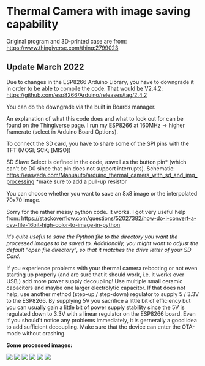 # Thermal Camera with image saving capability
Original program and 3D-printed case are from: https://www.thingiverse.com/thing:2799023

## Update March 2022
Due to changes in the ESP8266 Arduino Library, you have to downgrade it in order to be able to compile the code.
That would be V2.4.2: https://github.com/esp8266/Arduino/releases/tag/2.4.2

You can do the downgrade via the built in Boards manager.

An explanation of what this code does and what to look out for can be found on the Thingiverse page.
I run my ESP8266 at 160MHz -> higher framerate (select in Arduino Board Options).

To connect the SD card, you have to share some of the SPI pins with the TFT (MOSI; SCK; [MISO])

SD Slave Select is defined in the code, aswell as the button pin* (which can't be D0 since that pin does not support interrupts).
Schematic: https://easyeda.com/Manuauto/arduino_thermal_camera_with_sd_and_img_processing
*make sure to add a pull-up resistor

You can choose whether you want to save an 8x8 image or the interpolated 70x70 image.

Sorry for the rather messy python code. It works.
I got very useful help from: https://stackoverflow.com/questions/52027382/how-do-i-convert-a-csv-file-16bit-high-color-to-image-in-python

*It's quite useful to save the Python file to the directory you want the processed images to be saved to. Additionally, you might want to adjust the default "open file directory", so that it matches the drive letter of your SD Card.*

If you experience problems with your thermal camera rebooting or not even starting up properly (and are sure that it should work, i.e. it works over USB,) add more power supply decoupling! Use multiple small ceramic capacitors and maybe one larger electrolytic capacitor. If that does not help, use another method (step-up / step-down) regulator to supply 5 / 3.3V to the ESP8266. By supplying 5V you sacrifice a little bit of efficiency but you can usually gain a little bit of power supply stability since the 5V is regulated down to 3.3V with a linear regulator on the ESP8266 board. Even if you should't notice any problems immediately, it is gernerally a good idea to add sufficient decoupling. Make sure that the device can enter the OTA-mode without crashing.

**Some processed images:**


![](https://github.com/wilhelmzeuschner/arduino_thermal_camera_with_sd_and_img_processor/blob/master/images/thermal_image.png)
![](https://github.com/wilhelmzeuschner/arduino_thermal_camera_with_sd_and_img_processing/blob/master/images/thermal_image2.png)
![](https://github.com/wilhelmzeuschner/arduino_thermal_camera_with_sd_and_img_processor/blob/master/images/img.png)
![](https://github.com/wilhelmzeuschner/arduino_thermal_camera_with_sd_and_img_processing/blob/master/images/IMAGE_05.png)
![](https://github.com/wilhelmzeuschner/arduino_thermal_camera_with_sd_and_img_processing/blob/master/images/IMAGE_06.png)
![](https://github.com/wilhelmzeuschner/arduino_thermal_camera_with_sd_and_img_processing/blob/master/images/IMAGE_07.png)
